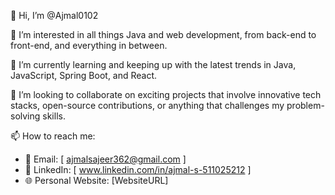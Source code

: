 👋 Hi, I’m @Ajmal0102

👀 I’m interested in all things Java and web development, from back-end to front-end, and everything in between.

🌱 I’m currently learning and keeping up with the latest trends in Java, JavaScript, Spring Boot, and React.

💞️ I’m looking to collaborate on exciting projects that involve innovative tech stacks, open-source contributions, or anything that challenges my problem-solving skills.

📫 How to reach me:
   - 📧 Email: [ ajmalsajeer362@gmail.com ]
   - 💼 LinkedIn: [ www.linkedin.com/in/ajmal-s-511025212 ]
   - 🌐 Personal Website: [WebsiteURL]


<!---
Ajmal0102/Ajmal0102 is a ✨ special ✨ repository because its `README.md` (this file) appears on your GitHub profile.
You can click the Preview link to take a look at your changes.
--->
